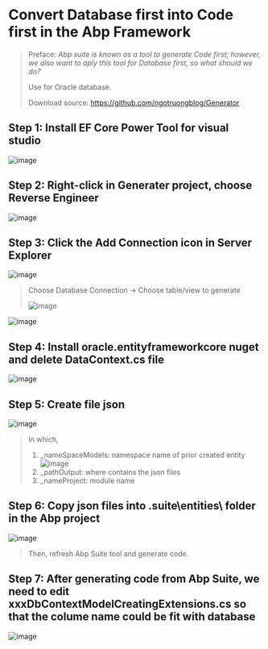 # Convert Database first into Code first in the Abp Framework
> Preface: *Abp suite is known as a tool to generate Code first; however, we also want to aply this tool for Database first, so what should we do?*
> 
> Use for Oracle database.
> 
> Download source: https://github.com/ngotruongblog/Generator


## Step 1: Install EF Core Power Tool for visual studio
![image](https://user-images.githubusercontent.com/45006046/132877440-2550c81e-5597-4829-b082-af80d93ad224.png)
## Step 2: Right-click in Generater project, choose Reverse Engineer
![image](https://user-images.githubusercontent.com/45006046/132877931-5b078402-e1ef-43b6-acd8-0fce2fa5651d.png)
## Step 3: Click the Add Connection icon in Server Explorer
![image](https://user-images.githubusercontent.com/45006046/132878224-8f0d59a3-4334-46b3-8cd1-30ca44c1b867.png)
> Choose Database Connection -> Choose table/view to generate
> 
> ![image](https://user-images.githubusercontent.com/45006046/132878685-13dbf5fb-365c-4a0d-89c0-674f94cc2fba.png)
> 
![image](https://user-images.githubusercontent.com/45006046/132878729-c89b867a-3396-40f1-b738-4014b614d426.png)
## Step 4: Install oracle.entityframeworkcore nuget and delete DataContext.cs file
![image](https://user-images.githubusercontent.com/45006046/132878921-db683ed4-e8e1-49d0-98b9-679750c2b278.png)
## Step 5: Create file json
![image](https://user-images.githubusercontent.com/45006046/132878991-d330b694-4b9d-4017-9431-2e09b959a76b.png)
>In which,
>1. _nameSpaceModels: namespace name of prior created entity
>![image](https://user-images.githubusercontent.com/45006046/132879712-bf1422c0-fb15-46a4-9cf6-404be9388a77.png)
>2. _pathOutput: where contains the json files
>3. _nameProject: module name

## Step 6: Copy json files into .suite\entities\ folder in the Abp project
![image](https://user-images.githubusercontent.com/45006046/132880939-cd43eab0-7ec7-4187-bd50-d84c9b9b9833.png)
>Then, refresh Abp Suite tool and generate code.
## Step 7: After generating code from Abp Suite, we need to edit xxxDbContextModelCreatingExtensions.cs so that the colume name could be fit with database
![image](https://user-images.githubusercontent.com/45006046/132881856-f5573885-6f18-4d60-9060-65b996fa88df.png)

